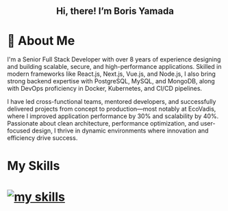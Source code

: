 <div>
<div align="center">
	<h2>Hi, there! I’m Boris Yamada </h2>
	</div>
<h1>👨&nbsp;About Me </h1>

I'm a Senior Full Stack Developer with over 8 years of experience designing and building scalable, secure, and high-performance applications. Skilled in modern frameworks like React.js, Next.js, Vue.js, and Node.js, I also bring strong backend expertise with PostgreSQL, MySQL, and MongoDB, along with DevOps proficiency in Docker, Kubernetes, and CI/CD pipelines.

I have led cross-functional teams, mentored developers, and successfully delivered projects from concept to production—most notably at EcoVadis, where I improved application performance by 30% and scalability by 40%. Passionate about clean architecture, performance optimization, and user-focused design, I thrive in dynamic environments where innovation and efficiency drive success.
	<p align="center">
 <h1> My Skills <h1/>
		<a href="https://skillicons.dev">
			<img alt="my skills" src="https://skillicons.dev/icons?i=vscode,arduino,php,unity,ts,laravel,stackoverflow,sqlite,sass,regex,redis,react,py,powershell,ps,nodejs,npm,nextjs,mysql,mongodb,maven,ubuntu,linux,kotlin,js,java,tailwind,html,heroku,firebase,gradle,github,githubactions,git,gcp,express,eclipse,docker,bots,discord,deno,css,cloudflare,bootstrap,androidstudio" />
		</a>
	</p>
</div>
